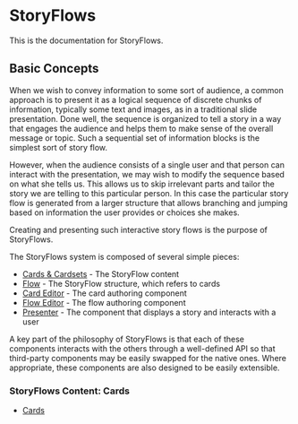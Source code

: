 # StoryFlows
This is the documentation for StoryFlows.

## Basic Concepts

When we wish to convey information to some sort of audience, a common approach is to present it as a logical sequence of discrete chunks of information, typically some text and images, as in a traditional slide presentation. Done well, the sequence is organized to tell a story in a way that engages the audience and helps them to make sense of the overall message or topic. Such a sequential set of information blocks is the simplest sort of story flow.

However, when the audience consists of a single user and that person can interact with the presentation, we may wish to modify the sequence based on what she tells us. This allows us to skip irrelevant parts and tailor the story we are telling to this particular person. In this case the particular story flow is generated from a larger structure that allows branching and jumping based on information the user provides or choices she makes.

Creating and presenting such interactive story flows is the purpose of StoryFlows.

The StoryFlows system is composed of several simple pieces:

* [Cards & Cardsets](cards.md) - The StoryFlow content
* [Flow](flow.md) - The StoryFlow structure, which refers to cards
* [Card Editor](cardeditor.md) - The card authoring component
* [Flow Editor](floweditor.md) - The flow authoring component
* [Presenter](presenter.md) - The component that displays a story and interacts with a user

A key part of the philosophy of StoryFlows is that each of these components interacts with the others through a well-defined API so that third-party components may be easily swapped for the native ones. Where appropriate, these components are also designed to be easily extensible.

### StoryFlows Content: Cards


* [Cards](cards.md)
